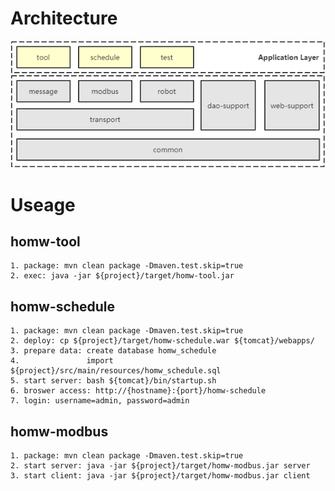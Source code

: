 # Architecture
![Arch](https://github.com/homw188/homw-framework/blob/master/resources/images/arch_v1.0.png)

# Useage
## homw-tool
```
1. package: mvn clean package -Dmaven.test.skip=true
2. exec: java -jar ${project}/target/homw-tool.jar
```

## homw-schedule
```
1. package: mvn clean package -Dmaven.test.skip=true
2. deploy: cp ${project}/target/homw-schedule.war ${tomcat}/webapps/
3. prepare data: create database homw_schedule
4.               import ${project}/src/main/resources/homw_schedule.sql
5. start server: bash ${tomcat}/bin/startup.sh
6. broswer access: http://{hostname}:{port}/homw-schedule
7. login: username=admin, password=admin
```

## homw-modbus
```
1. package: mvn clean package -Dmaven.test.skip=true
2. start server: java -jar ${project}/target/homw-modbus.jar server
3. start client: java -jar ${project}/target/homw-modbus.jar client
```

